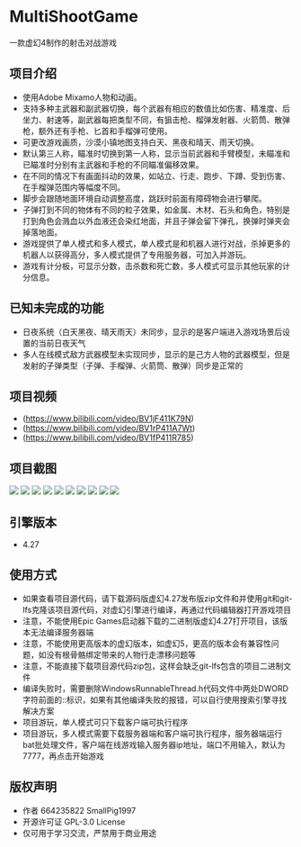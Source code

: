 # MultiShootGame
一款虚幻4制作的射击对战游戏

## 项目介绍
* 使用Adobe Mixamo人物和动画。
* 支持多种主武器和副武器切换，每个武器有相应的数值比如伤害、精准度、后坐力、射速等，副武器每把类型不同，有狙击枪、榴弹发射器、火箭筒、散弹枪，额外还有手枪、匕首和手榴弹可使用。
* 可更改游戏画质，沙漠小镇地图支持白天、黑夜和晴天、雨天切换。
* 默认第三人称，瞄准时切换到第一人称，显示当前武器和手臂模型，未瞄准和已瞄准时分别有主武器和手枪的不同瞄准偏移效果。
* 在不同的情况下有画面抖动的效果，如站立、行走、跑步、下蹲、受到伤害、在手榴弹范围内等幅度不同。
* 脚步会跟随地面环境自动调整高度，跳跃时前面有障碍物会进行攀爬。
* 子弹打到不同的物体有不同的粒子效果，如金属、木材、石头和角色，特别是打到角色会溅血以外血液还会染红地面，并且子弹会留下弹孔，换弹时弹夹会掉落地面。
* 游戏提供了单人模式和多人模式，单人模式是和机器人进行对战，杀掉更多的机器人以获得高分，多人模式提供了专用服务器，可加入并游玩。
* 游戏有计分板，可显示分数，击杀数和死亡数，多人模式可显示其他玩家的计分信息。

## 已知未完成的功能
* 日夜系统（白天黑夜、晴天雨天）未同步，显示的是客户端进入游戏场景后设置的当前日夜天气
* 多人在线模式敌方武器模型未实现同步，显示的是己方人物的武器模型，但是发射的子弹类型（子弹、手榴弹、火箭筒、散弹）同步是正常的

## 项目视频
* (https://www.bilibili.com/video/BV1jF411K79N)
* (https://www.bilibili.com/video/BV1rP411A7Wt)
* (https://www.bilibili.com/video/BV1fP411R785)

## 项目截图
<img src="https://github.com/664235822/MultiShootGame/blob/main/img/1.png">
<img src="https://github.com/664235822/MultiShootGame/blob/main/img/2.png">
<img src="https://github.com/664235822/MultiShootGame/blob/main/img/3.png">
<img src="https://github.com/664235822/MultiShootGame/blob/main/img/4.png">
<img src="https://github.com/664235822/MultiShootGame/blob/main/img/5.png">
<img src="https://github.com/664235822/MultiShootGame/blob/main/img/6.png">
<img src="https://github.com/664235822/MultiShootGame/blob/main/img/7.png">
<img src="https://github.com/664235822/MultiShootGame/blob/main/img/8.png">
<img src="https://github.com/664235822/MultiShootGame/blob/main/img/9.png">
<img src="https://github.com/664235822/MultiShootGame/blob/main/img/10.png">

## 引擎版本 
* 4.27

## 使用方式
* 如果查看项目源代码，请下载源码版虚幻4.27发布版zip文件和并使用git和git-lfs克隆该项目源代码，对虚幻引擎进行编译，再通过代码编辑器打开游戏项目
* 注意，不能使用Epic Games启动器下载的二进制版虚幻4.27打开项目，该版本无法编译服务器端
* 注意，不能使用更高版本的虚幻版本，如虚幻5，更高的版本会有兼容性问题，如没有根骨骼绑定带来的人物行走漂移问题等
* 注意，不能直接下载项目源代码zip包，这样会缺乏git-lfs包含的项目二进制文件
* 编译失败时，需要删除WindowsRunnableThread.h代码文件中两处DWORD字符前面的::标识，如果有其他编译失败的报错，可以自行使用搜索引擎寻找解决方案
* 项目游玩，单人模式可只下载客户端可执行程序
* 项目游玩，多人模式需要下载服务器端和客户端可执行程序，服务器端运行bat批处理文件，客户端在线游戏输入服务器ip地址，端口不用输入，默认为7777，再点击开始游戏

## 版权声明
* 作者 664235822 SmallPig1997
* 开源许可证 GPL-3.0 License
* 仅可用于学习交流，严禁用于商业用途
